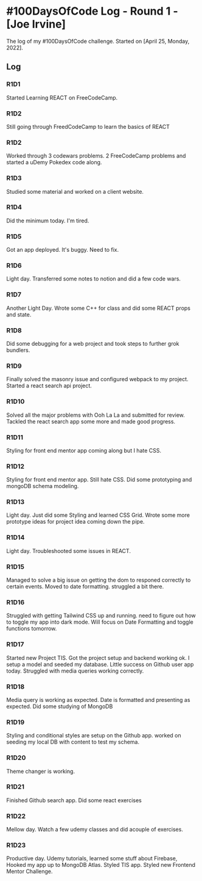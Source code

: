 # #100DaysOfCode Log - Round 1 - [Joe Irvine]

The log of my #100DaysOfCode challenge. Started on [April 25, Monday, 2022].

## Log

### R1D1 
Started Learning REACT on FreeCodeCamp. 

### R1D2
Still going through FreedCodeCamp to learn the basics of REACT

### R1D2
Worked through 3 codewars problems. 2 FreeCodeCamp problems and started a uDemy Pokedex code along.

### R1D3
Studied some material and worked on a client website.

### R1D4 
Did the minimum today. I'm tired. 

### R1D5
Got an app deployed. It's buggy. Need to fix.

### R1D6
Light day. Transferred some notes to notion and did a few code wars. 

### R1D7 
Another Light Day. Wrote some C++ for class and did some REACT props and state.

### R1D8
Did some debugging for a web project and took steps to further grok bundlers.

### R1D9
Finally solved the masonry issue and configured webpack to my project. Started a react search api project. 

### R1D10
Solved all the major problems with Ooh La La and submitted for review. Tackled the react search app some more and made good progress. 

### R1D11
Styling for front end mentor app coming along but I hate CSS.

### R1D12
Styling for front end mentor app. Still hate CSS. Did some prototyping and mongoDB schema modeling. 

### R1D13
Light day. Just did some Styling and learned CSS Grid. Wrote some more prototype ideas for project idea coming down the pipe. 

### R1D14
Light day. Troubleshooted some issues in REACT.

### R1D15
Managed to solve a big issue on getting the dom to responed correctly to certain events. Moved to date formatting. struggled a bit there. 

### R1D16
Struggled with getting Tailwind CSS up and running. need to figure out how to toggle my app into dark mode. Will focus on Date Formatting and toggle functions tomorrow. 

### R1D17
Started new Project TIS. Got the project setup and backend working ok. I setup a model and seeded my database. Little success on Github user app today. Struggled with media queries working correctly.

### R1D18
Media query is working as expected. Date is formatted and presenting as expected. Did some studying of MongoDB

### R1D19
Styling and conditional styles are setup on the Github app. worked on seeding my local DB with content to test my schema. 

### R1D20
Theme changer is working.

### R1D21
Finished Github search app. Did some react exercises

### R1D22
Mellow day. Watch a few udemy classes and did acouple of exercises. 

### R1D23
Productive day. Udemy tutorials, learned some stuff about Firebase, Hooked my app up to MongoDB Atlas. Styled TIS app. Styled new Frontend Mentor Challenge. 